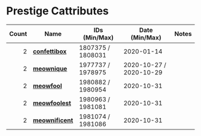# Prestige Cattributes

| Count | Name | IDs (Min/Max) | Date (Min/Max) | Notes    |
|------:|------|---------------|----------------|----------|
| 2 | [**confettibox**](confettibox) | 1807375 / 1808031 | 2020-01-14 |
| 2 | [**meownique**](meownique) | 1977737 / 1978975 | 2020-10-27 / 2020-10-29 |
| 2 | [**meowfool**](meowfool) | 1980882 / 1980954 | 2020-10-31 |
| 2 | [**meowfoolest**](meowfoolest) | 1980963 / 1981081 | 2020-10-31 |
| 2 | [**meownificent**](meownificent) | 1981074 / 1981086 | 2020-10-31 |


